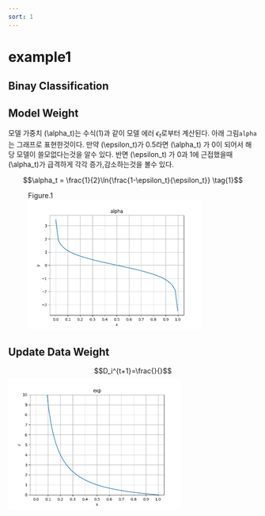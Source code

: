 ```yaml
---
sort: 1
---
```


# example1
## Binay Classification

## Model Weight
모델 가중치 \(\alpha_t\)는 수식(1)과 같이 모델 에러 $\epsilon_t$로부터 계산된다. 아래 그림`alpha`
는 그래프로 표현한것이다. 만약 \(\epsilon_t\)가 0.5라면 \(\alpha_t\) 가 0이 되어서 해당 모델이 쓸모없다는것을 알수 있다. 반면 \(\epsilon_t\) 가 0과 1에 근접했을때 \(\alpha_t\)가 급격하게 각각 증가,감소하는것을 볼수 있다.    

$$\alpha_t = \frac{1}{2}\ln{\frac{1-\epsilon_t}{\epsilon_t}} \tag{1}$$

<figure>
<figcaption>Figure.1</figcaption>
<img src="images/alpha_t.png" width=350px>
</figure>

## Update Data Weight
$$D_i^{t+1}=\frac{}{}$$
<img src="images/exp_a.png" width=350px>